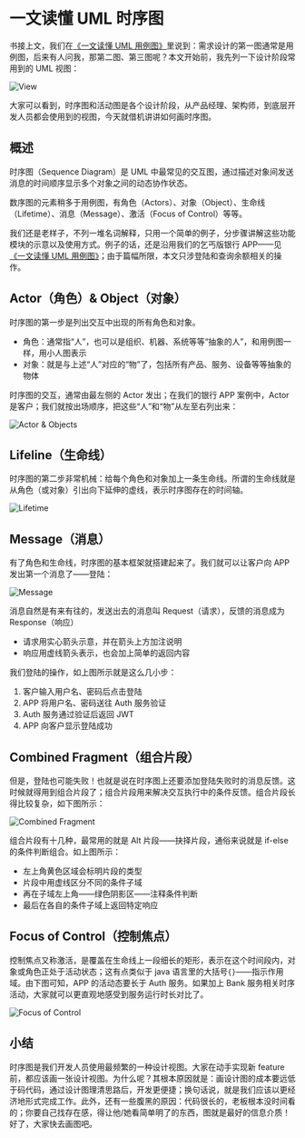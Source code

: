 # 一文读懂 UML 时序图

书接上文，我们在[《一文读懂 UML 用例图》][6]里说到：需求设计的第一图通常是用例图，后来有人问我，那第二图、第三图呢？本文开始前，我先列一下设计阶段常用到的 UML 视图：

![View][0]

大家可以看到，时序图和活动图是各个设计阶段，从产品经理、架构师，到底层开发人员都会使用到的视图，今天就借机讲讲如何画时序图。

## 概述

时序图（Sequence Diagram）是 UML 中最常见的交互图，通过描述对象间发送消息的时间顺序显示多个对象之间的动态协作状态。

数序图的元素稍多于用例图，有角色（Actors）、对象（Object）、生命线（Lifetime）、消息（Message）、激活（Focus of Control）等等。

我们还是老样子，不列一堆名词解释，只用一个简单的例子，分步骤讲解这些功能模块的示意以及使用方式。例子的话，还是沿用我们的乞丐版银行 APP——见[《一文读懂 UML 用例图》][6]；由于篇幅所限，本文只涉登陆和查询余额相关的操作。

## Actor（角色）& Object（对象）

时序图的第一步是列出交互中出现的所有角色和对象。

- 角色：通常指“人”，也可以是组织、机器、系统等等“抽象的人”，和用例图一样，用小人图表示
- 对象：就是与上述“人”对应的“物”了，包括所有产品、服务、设备等等抽象的物体

时序图的交互，通常由最左侧的 Actor 发出；在我们的银行 APP 案例中，Actor 是客户；我们就按出场顺序，把这些“人”和“物”从左至右列出来：

![Actor & Objects][1]

## Lifeline（生命线）

时序图的第二步非常机械：给每个角色和对象加上一条生命线。所谓的生命线就是从角色（或对象）引出向下延伸的虚线，表示时序图存在的时间轴。

![Lifetime][2]

## Message（消息）

有了角色和生命线，时序图的基本框架就搭建起来了。我们就可以让客户向 APP 发出第一个消息了——登陆：

![Message][3]

消息自然是有来有往的，发送出去的消息叫 Request（请求），反馈的消息成为 Response（响应）

- 请求用实心箭头示意，并在箭头上方加注说明
- 响应用虚线箭头表示，也会加上简单的返回内容

我们登陆的操作，如上图所示就是这么几小步：

1. 客户输入用户名、密码后点击登陆
2. APP 将用户名、密码送往 Auth 服务验证
3. Auth 服务通过验证后返回 JWT
4. APP 向客户显示登陆成功

## Combined Fragment（组合片段）

但是，登陆也可能失败！也就是说在时序图上还要添加登陆失败时的消息反馈。这时候就得用到组合片段了；组合片段用来解决交互执行中的条件反馈。组合片段长得比较复杂，如下图所示：

![Combined Fragment][4]

组合片段有十几种，最常用的就是 Alt 片段——抉择片段，通俗来说就是 if-else 的条件判断组合。如上图所示：

- 左上角黄色区域会标明片段的类型
- 片段中用虚线区分不同的条件子域
- 再在子域左上角——绿色阴影区——注释条件判断
- 最后在各自的条件子域上返回特定响应

## Focus of Control（控制焦点）

控制焦点又称激活，是覆盖在生命线上一段细长的矩形，表示在这个时间段内，对象或角色正处于活动状态；这有点类似于 java 语言里的大括号`{}`——指示作用域。由下图可知，APP 的活动态要长于 Auth 服务。如果加上 Bank 服务相关时序活动，大家就可以更直观地感受到服务运行时长对比了。

![Focus of Control][5]

## 小结

时序图是我们开发人员使用最频繁的一种设计视图。大家在动手实现新 feature 前，都应该画一张设计视图。为什么呢？其根本原因就是：画设计图的成本要远低于码代码，通过设计图理清思路后，开发更便捷；换句话说，就是我们应该以更经济地形式完成工作。此外，还有一些腹黑的原因：代码很长的，老板根本没时间看的；你要自己找存在感，得让他/她看简单明了的东西，图就是最好的信息介质！好了，大家快去画图吧。

[0]: ./img/view.drawio.png
[1]: ./img/actor.drawio.png
[2]: ./img/lifetime.drawio.png
[3]: ./img/message.drawio.png
[4]: ./img/fragment.drawio.png
[5]: ./img/focus.drawio.png
[6]: ../070.%20UML%20usecase/README.md
